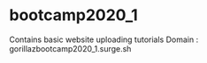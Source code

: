 # bootcamp2020_1
Contains basic website uploading tutorials
Domain : gorillazbootcamp2020_1.surge.sh
